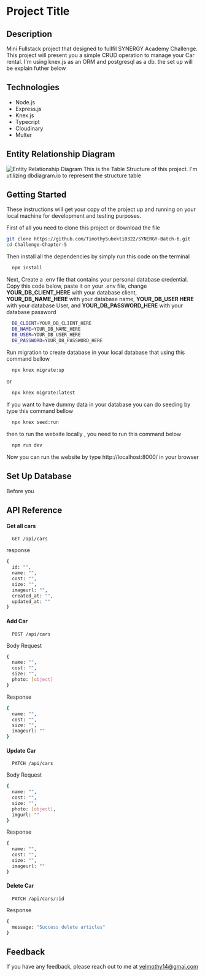 # Project Title

## Description
Mini Fullstack project that designed to fullfil SYNERGY Academy Challenge. This project will present you a simple CRUD operation to manage your Car rental. I'm using knex.js as an ORM and postgresql as a db. the set up will be explain futher below

## Technologies
- Node.js
- Express.js
- Knex.js
- Typecript
- Cloudinary
- Multer

## Entity Relationship Diagram
![Entity Relationship Diagram](https://res.cloudinary.com/dlx2svkha/image/upload/v1699601354/pgjs4wcw62oy7basnikw.png)
This is the Table Structure of this project. I'm utilizing dbdiagram.io to represent the structure table

## Getting Started

These instructions will get your copy of the project up and running on your local machine for development and testing purposes.

First of all you need to clone this project or download the file

```bash
git clone https://github.com/TimothySubekti0322/SYNERGY-Batch-6.git
cd Challenge-Chapter-5
```
Then install all the dependencies by simply run this code on the terminal
```bash
  npm install
```

Next, Create a .env file that contains your personal database credential. Copy this code below, paste it on your .env file, change **YOUR_DB_CLIENT_HERE** with your database client, **YOUR_DB_NAME_HERE** with your database name, **YOUR_DB_USER HERE** with your database User, and **YOUR_DB_PASSWORD_HERE** with your database password

```bash
  DB_CLIENT=YOUR_DB_CLIENT_HERE
  DB_NAME=YOUR_DB_NAME_HERE
  DB_USER=YOUR_DB_USER_HERE
  DB_PASSWORD=YOUR_DB_PASSWORD_HERE
```

Run migration to create database in your local database that using this command bellow

```bash
  npx knex migrate:up
```

or

```bash
  npx knex migrate:latest
```

If you want to have dummy data in your database you can do seeding by type this command bellow

```bash
  npx knex seed:run
```

then to run the website locally , you need to run this command below

```bash
  npm run dev
```

Now you can run the website by type http://localhost:8000/ in your browser

## Set Up Database
Before you
## API Reference

#### Get all cars

```http
  GET /api/cars
```
response

```bash
{
  id: "",
  name: "",
  cost: "",
  size: "",
  imageurl: "",
  created_at: "",
  updated_at: ""
}
```

#### Add Car

```http
  POST /api/cars
```

Body Request

```bash
{
  name: "",
  cost: "",
  size: "",
  photo: [object]
}
```

Response

```bash
{
  name: "",
  cost: "",
  size: "",
  imageurl: ""
}
```

#### Update Car

```http
  PATCH /api/cars
```

Body Request

```bash
{
  name: "",
  cost: "",
  size: "",
  photo: [object],
  imgurl: ""
}
```

Response

```bash
{
  name: "",
  cost: "",
  size: "",
  imageurl: ""
}
```

#### Delete Car

```http
  PATCH /api/cars/:id
```

Response

```bash
{
  message: "Success delete articles"
}
```
## Feedback

If you have any feedback, please reach out to me at velmothy14@gmai.com

